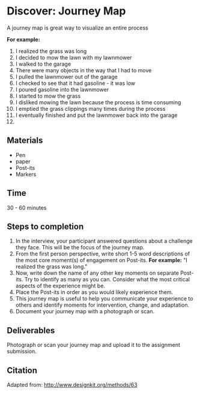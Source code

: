 # Discover: Journey Map
 A journey map is great way to visualize an entire process
 
 
 **For example:**
  1. I realized the grass was long
  2. I decided to mow the lawn with my lawnmower
  3. I walked to the garage
  4. There were many objects in the way that I had to move
  5. I pulled the lawnmower out of the garage
  6. I checked to see that it had gasoline - it was low
  7. I poured gasoline into the lawnmower
  8. I started to mow the grass
  9. I disliked mowing the lawn because the process is time consuming
  10. I emptied the grass clippings many times during the process
  11. I eventually finished and put the lawnmower back into the garage
  12. 

## Materials
- Pen
- paper
- Post-its
- Markers

## Time
30 - 60 minutes

## Steps to completion

1. In the interview, your participant answered questions about a challenge they face. This will be the focus of the journey map.
2. From the first person perspective, write short 1-5 word descriptions of the most core moment(s) of engagement on Post-its. **For example:** "I realized the grass was long."
3. Now, write down the name of any other key moments on separate Post-its. Try to identify as many as you can. Consider what the most critical aspects of the experience might be. 
4. Place the Post-its in order as you would likely experience them.
5. This journey map is useful to help you communicate your experience to others and identify moments for intervention, change, and adaptation.
6. Document your journey map with a photograph or scan.

## Deliverables
Photograph or scan your journey map and upload it to the assignment submission.

## Citation
Adapted from: http://www.designkit.org/methods/63